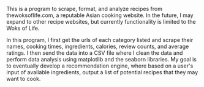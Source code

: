 This is a program to scrape, format, and analyze recipes from thewoksoflife.com, a reputable Asian cooking website. In the future, I may expand to other recipe websites, but currently functionality is limited to the Woks of Life.

In this program, I first get the urls of each category listed and scrape their names, cooking times, ingredients, calories, review counts, and average ratings.  I then send the data into a CSV file where I clean the data and perform data analysis using matplotlib and the seaborn libraries. My goal is to eventually develop a recommendation engine, where based on a user's input of available ingredients, output a list of potential recipes that they may want to cook.

